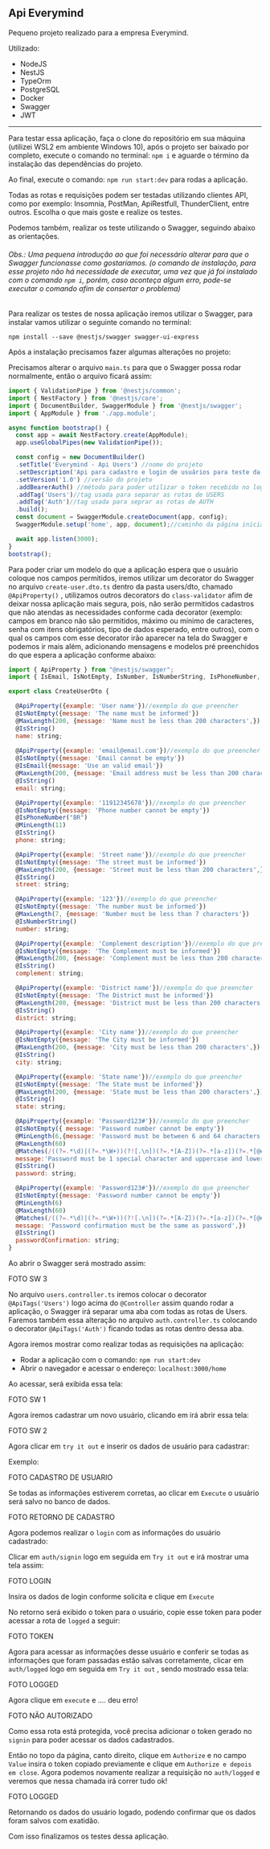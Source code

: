 ## Api Everymind

Pequeno projeto realizado para a empresa Everymind.

Utilizado: 

* NodeJS
* NestJS
* TypeOrm
* PostgreSQL
* Docker
* Swagger
* JWT



------



Para testar essa aplicação, faça o clone do repositório em sua máquina (utilizei WSL2 em ambiente Windows 10), após o projeto ser baixado por completo, execute o comando no terminal: ``npm i`` e aguarde o término da instalação das dependências do projeto.



Ao final, execute o comando: ``npm run start:dev`` para rodas a aplicação.



Todas as rotas e requisições podem ser testadas utilizando clientes API, como por exemplo: Insomnia, PostMan, ApiRestfull, ThunderClient, entre outros. Escolha o que mais goste e realize os testes.



Podemos também, realizar os teste utilizando o Swagger, seguindo abaixo as orientações.



###### Obs.: Uma pequena introdução ao que foi necessário alterar para que o Swagger funcionasse como gostaríamos. (o comando de instalação, para esse projeto não há necessidade de executar, uma vez que já foi instalado com o comando ``npm i``, porém, caso aconteça algum erro, pode-se executar o comando afim de consertar o problema)



Para realizar os testes de nossa aplicação iremos utilizar o Swagger, para instalar vamos utilizar o seguinte comando no terminal: 

 ``npm install --save @nestjs/swagger swagger-ui-express``



Após a instalação precisamos fazer algumas alterações no projeto:

Precisamos alterar o arquivo ``main.ts`` para que o Swagger possa rodar normalmente, então o arquivo ficará assim:

```javascript
import { ValidationPipe } from '@nestjs/common';
import { NestFactory } from '@nestjs/core';
import { DocumentBuilder, SwaggerModule } from '@nestjs/swagger';
import { AppModule } from './app.module';

async function bootstrap() {
  const app = await NestFactory.create(AppModule);
  app.useGlobalPipes(new ValidationPipe());

  const config = new DocumentBuilder()
  .setTitle('Everymind - Api Users') //nome do projeto
  .setDescription('Api para cadastro e login de usuários para teste da Everymind')//descrição para o projeto
  .setVersion('1.0') //versão do projeto
  .addBearerAuth() //método para poder utilizar o token recebido no login
  .addTag('Users')//tag usada para separar as rotas de USERS
  .addTag('Auth')//tag usada para seprar as rotas de AUTH
  .build();
  const document = SwaggerModule.createDocument(app, config);
  SwaggerModule.setup('home', app, document);//caminho da página inicial ficando localhost:3000/home

  await app.listen(3000);
}
bootstrap();
```

Para poder criar um modelo do que a aplicação espera que o usuário coloque nos campos permitidos, iremos utilizar um decorator do Swagger no arquivo ``create-user.dto.ts`` dentro da pasta users/dto, chamado ``@ApiProperty()`` , utilizamos outros decorators do ``class-validator`` afim de deixar nossa aplicação mais segura, pois, não serão permitidos cadastros que não atendas as necessidades conforme cada decorator (exemplo: campos em branco não são permitidos, máximo ou mínimo de caracteres, senha com itens obrigatórios, tipo de dados esperado, entre outros), com o qual os campos com esse decorator irão aparecer na tela do Swagger e podemos ir mais além, adicionando mensagens e modelos pré preenchidos do que espera a aplicação conforme abaixo:

```javascript
import { ApiProperty } from "@nestjs/swagger";
import { IsEmail, IsNotEmpty, IsNumber, IsNumberString, IsPhoneNumber, IsString, Matches, MaxLength, MinLength } from "class-validator";

export class CreateUserDto {

  @ApiProperty({example: 'User name'})//exemplo do que preencher
  @IsNotEmpty({message: 'The name must be informed'})
  @MaxLength(200, {message: 'Name must be less than 200 characters',})
  @IsString()
  name: string;
  
  @ApiProperty({example: 'email@email.com'})//exemplo do que preencher
  @IsNotEmpty({message: 'Email cannot be empty'})
  @IsEmail({message: 'Use an valid email'})
  @MaxLength(200, {message: 'Email address must be less than 200 characters',})
  @IsString()
  email: string;

  @ApiProperty({example: '11912345678'})//exemplo do que preencher
  @IsNotEmpty({message: 'Phone number cannot be empty'})
  @IsPhoneNumber("BR")
  @MinLength(11)
  @IsString()
  phone: string;

  @ApiProperty({example: 'Street name'})//exemplo do que preencher
  @IsNotEmpty({message: 'The street must be informed'})
  @MaxLength(200, {message: 'Street must be less than 200 characters',})
  @IsString()
  street: string;

  @ApiProperty({example: '123'})//exemplo do que preencher
  @IsNotEmpty({message: 'The number must be informed'})
  @MaxLength(7, {message: 'Number must be less than 7 characters'})
  @IsNumberString()
  number: string;

  @ApiProperty({example: 'Complement description'})//exemplo do que preencher
  @IsNotEmpty({message: 'The Complement must be informed'})
  @MaxLength(200, {message: 'Complement must be less than 200 characters',})
  @IsString()
  complement: string;

  @ApiProperty({example: 'District name'})//exemplo do que preencher
  @IsNotEmpty({message: 'The District must be informed'})
  @MaxLength(200, {message: 'District must be less than 200 characters',})
  @IsString()
  district: string;

  @ApiProperty({example: 'City name'})//exemplo do que preencher
  @IsNotEmpty({message: 'The City must be informed'})
  @MaxLength(200, {message: 'City must be less than 200 characters',})
  @IsString()
  city: string;

  @ApiProperty({example: 'State name'})//exemplo do que preencher
  @IsNotEmpty({message: 'The State must be informed'})
  @MaxLength(200, {message: 'State must be less than 200 characters',})
  @IsString()
  state: string;

  @ApiProperty({example: 'Password123#'})//exemplo do que preencher
  @IsNotEmpty({ message: 'Password number cannot be empty'})
  @MinLength(6,{message: 'Password must be between 6 and 64 characters long',})
  @MaxLength(60)
  @Matches(/((?=.*\d)|(?=.*\W+))(?![.\n])(?=.*[A-Z])(?=.*[a-z])(?=.*[@#$%^&+=]).*$/, {
  message:'Password must be 1 special character and uppercase and lowercase letter',})
  @IsString()
  password: string;

  @ApiProperty({example: 'Password123#'})//exemplo do que preencher
  @IsNotEmpty({message: 'Password number cannot be empty'})
  @MinLength(6)
  @MaxLength(60)
  @Matches(/((?=.*\d)|(?=.*\W+))(?![.\n])(?=.*[A-Z])(?=.*[a-z])(?=.*[@#$%^&+=]).*$/, {
  message: 'Password confirmation must be the same as password',})
  @IsString()
  passwordConfirmation: string;
}
```

Ao abrir o Swagger será mostrado assim:

FOTO SW 3



No arquivo ``users.controller.ts`` iremos colocar o decorator ``@ApiTags('Users')`` logo acima do ``@Controller`` assim quando rodar a aplicação, o Swagger irá separar uma aba com todas as rotas de Users. Faremos também essa alteração no arquivo ``auth.controller.ts`` colocando o decorator ``@ApiTags('Auth')`` ficando todas as rotas dentro dessa aba.



Agora iremos mostrar como realizar todas as requisições na aplicação:



* Rodar a aplicação com o comando: ``npm run start:dev``
* Abrir o navegador e acessar o endereço: ``localhost:3000/home``

Ao acessar, será exibida essa tela:



FOTO SW 1



Agora iremos cadastrar um novo usuário, clicando em irá abrir essa tela:



FOTO SW 2



Agora clicar em ``try it out`` e inserir os dados de usuário para cadastrar:

Exemplo:

FOTO CADASTRO DE USUARIO



Se todas as informações estiverem corretas, ao clicar em ``Execute`` o usuário será salvo no banco de dados.

FOTO RETORNO DE CADASTRO



Agora podemos realizar o ``login`` com as informações do usuário cadastrado:

Clicar em ``auth/signin`` logo em seguida em ``Try it out`` e irá mostrar uma tela assim:

FOTO LOGIN



Insira os dados de login conforme solicita e clique em ``Execute``

No retorno será exibido o token para o usuário, copie esse token para poder acessar a rota de ``logged`` a seguir:

FOTO TOKEN



Agora para acessar as informações desse usuário e conferir se todas as informações que foram passadas estão salvas corretamente, clicar em ``auth/logged`` logo em seguida em ``Try it out`` , sendo mostrado essa tela:

FOTO LOGGED

Agora clique em ``execute`` e .... deu erro!

FOTO NÃO AUTORIZADO

Como essa rota está protegida, você precisa adicionar o token gerado no ``signin`` para poder acessar os dados cadastrados.



Então no topo da página, canto direito, clique em ``Authorize`` e no campo ``Value`` insira o token copiado previamente e clique em ``Authorize e depois em close``. Agora podemos novamente realizar a requisição no ``auth/logged`` e veremos que nessa chamada irá correr tudo ok!



FOTO LOGGED



Retornando os dados do usuário logado, podendo confirmar que os dados foram salvos com exatidão.



Com isso finalizamos os testes dessa aplicação.




